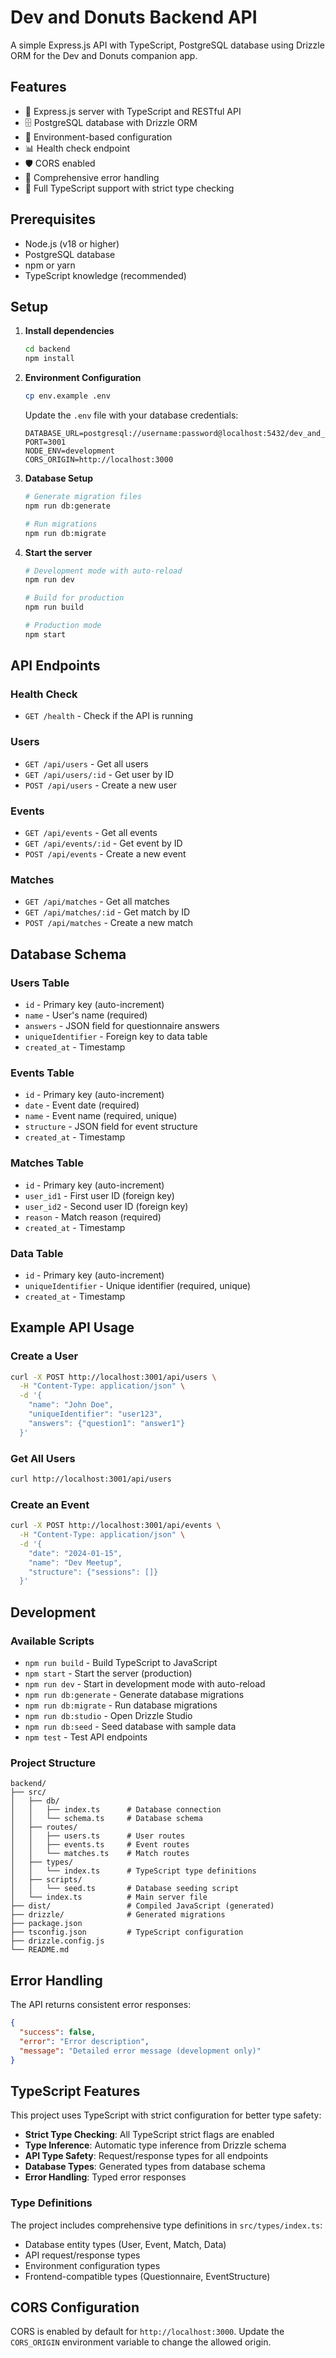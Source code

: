 # Dev and Donuts Backend API

A simple Express.js API with TypeScript, PostgreSQL database using Drizzle ORM for the Dev and Donuts companion app.

## Features

- 🚀 Express.js server with TypeScript and RESTful API
- 🗄️ PostgreSQL database with Drizzle ORM
- 🔐 Environment-based configuration
- 📊 Health check endpoint
- 🛡️ CORS enabled
- 📝 Comprehensive error handling
- 🎯 Full TypeScript support with strict type checking

## Prerequisites

- Node.js (v18 or higher)
- PostgreSQL database
- npm or yarn
- TypeScript knowledge (recommended)

## Setup

1. **Install dependencies**

   ```bash
   cd backend
   npm install
   ```

2. **Environment Configuration**

   ```bash
   cp env.example .env
   ```

   Update the `.env` file with your database credentials:

   ```env
   DATABASE_URL=postgresql://username:password@localhost:5432/dev_and_donuts
   PORT=3001
   NODE_ENV=development
   CORS_ORIGIN=http://localhost:3000
   ```

3. **Database Setup**

   ```bash
   # Generate migration files
   npm run db:generate

   # Run migrations
   npm run db:migrate
   ```

4. **Start the server**

   ```bash
   # Development mode with auto-reload
   npm run dev

   # Build for production
   npm run build

   # Production mode
   npm start
   ```

## API Endpoints

### Health Check

- `GET /health` - Check if the API is running

### Users

- `GET /api/users` - Get all users
- `GET /api/users/:id` - Get user by ID
- `POST /api/users` - Create a new user

### Events

- `GET /api/events` - Get all events
- `GET /api/events/:id` - Get event by ID
- `POST /api/events` - Create a new event

### Matches

- `GET /api/matches` - Get all matches
- `GET /api/matches/:id` - Get match by ID
- `POST /api/matches` - Create a new match

## Database Schema

### Users Table

- `id` - Primary key (auto-increment)
- `name` - User's name (required)
- `answers` - JSON field for questionnaire answers
- `uniqueIdentifier` - Foreign key to data table
- `created_at` - Timestamp

### Events Table

- `id` - Primary key (auto-increment)
- `date` - Event date (required)
- `name` - Event name (required, unique)
- `structure` - JSON field for event structure
- `created_at` - Timestamp

### Matches Table

- `id` - Primary key (auto-increment)
- `user_id1` - First user ID (foreign key)
- `user_id2` - Second user ID (foreign key)
- `reason` - Match reason (required)
- `created_at` - Timestamp

### Data Table

- `id` - Primary key (auto-increment)
- `uniqueIdentifier` - Unique identifier (required, unique)
- `created_at` - Timestamp

## Example API Usage

### Create a User

```bash
curl -X POST http://localhost:3001/api/users \
  -H "Content-Type: application/json" \
  -d '{
    "name": "John Doe",
    "uniqueIdentifier": "user123",
    "answers": {"question1": "answer1"}
  }'
```

### Get All Users

```bash
curl http://localhost:3001/api/users
```

### Create an Event

```bash
curl -X POST http://localhost:3001/api/events \
  -H "Content-Type: application/json" \
  -d '{
    "date": "2024-01-15",
    "name": "Dev Meetup",
    "structure": {"sessions": []}
  }'
```

## Development

### Available Scripts

- `npm run build` - Build TypeScript to JavaScript
- `npm start` - Start the server (production)
- `npm run dev` - Start in development mode with auto-reload
- `npm run db:generate` - Generate database migrations
- `npm run db:migrate` - Run database migrations
- `npm run db:studio` - Open Drizzle Studio
- `npm run db:seed` - Seed database with sample data
- `npm test` - Test API endpoints

### Project Structure

```
backend/
├── src/
│   ├── db/
│   │   ├── index.ts      # Database connection
│   │   └── schema.ts     # Database schema
│   ├── routes/
│   │   ├── users.ts      # User routes
│   │   ├── events.ts     # Event routes
│   │   └── matches.ts    # Match routes
│   ├── types/
│   │   └── index.ts      # TypeScript type definitions
│   ├── scripts/
│   │   └── seed.ts       # Database seeding script
│   └── index.ts          # Main server file
├── dist/                 # Compiled JavaScript (generated)
├── drizzle/              # Generated migrations
├── package.json
├── tsconfig.json         # TypeScript configuration
├── drizzle.config.js
└── README.md
```

## Error Handling

The API returns consistent error responses:

```json
{
  "success": false,
  "error": "Error description",
  "message": "Detailed error message (development only)"
}
```

## TypeScript Features

This project uses TypeScript with strict configuration for better type safety:

- **Strict Type Checking**: All TypeScript strict flags are enabled
- **Type Inference**: Automatic type inference from Drizzle schema
- **API Type Safety**: Request/response types for all endpoints
- **Database Types**: Generated types from database schema
- **Error Handling**: Typed error responses

### Type Definitions

The project includes comprehensive type definitions in `src/types/index.ts`:

- Database entity types (User, Event, Match, Data)
- API request/response types
- Environment configuration types
- Frontend-compatible types (Questionnaire, EventStructure)

## CORS Configuration

CORS is enabled by default for `http://localhost:3000`. Update the `CORS_ORIGIN` environment variable to change the allowed origin.
